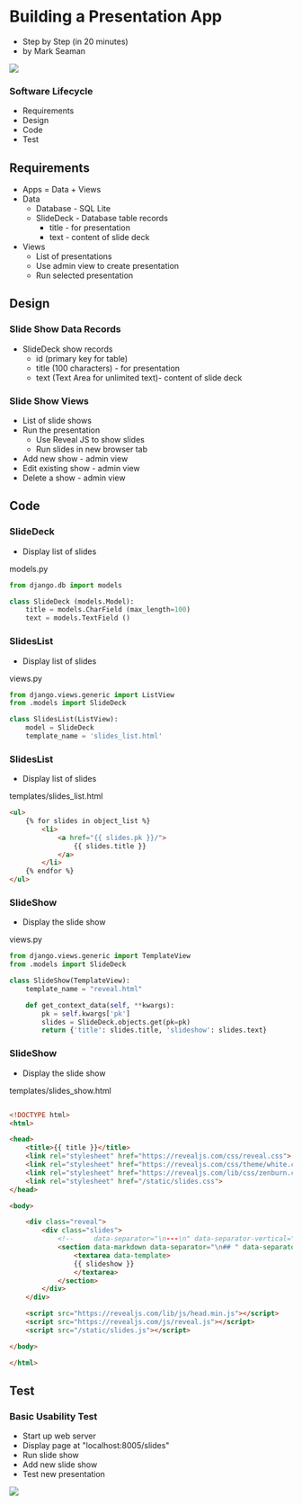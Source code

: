 # Building a Presentation App

* Step by Step (in 20 minutes)
* by Mark Seaman

![](/static/Bear.png)


### Software Lifecycle
* Requirements
* Design
* Code
* Test


## Requirements
* Apps = Data + Views
* Data
    * Database - SQL Lite
    * SlideDeck - Database table records
        * title - for presentation
        * text - content of slide deck
* Views
    * List of presentations
    * Use admin view to create presentation
    * Run selected presentation



## Design

### Slide Show Data Records
* SlideDeck show records 
    * id (primary key for table)
    * title (100 characters) - for presentation
    * text (Text Area for unlimited text)- content of slide deck
    

### Slide Show Views
* List of slide shows
* Run the presentation
    * Use Reveal JS to show slides
    * Run slides in new browser tab
* Add new show - admin view 
* Edit existing show - admin view 
* Delete a show - admin view 



## Code

### SlideDeck
* Display list of slides

models.py

```python
from django.db import models

class SlideDeck (models.Model):
    title = models.CharField (max_length=100)
    text = models.TextField ()
```


### SlidesList
* Display list of slides

views.py

```python
from django.views.generic import ListView
from .models import SlideDeck

class SlidesList(ListView):
    model = SlideDeck
    template_name = 'slides_list.html'
```


### SlidesList
* Display list of slides

templates/slides_list.html

```html
<ul>
    {% for slides in object_list %}
        <li>
            <a href="{{ slides.pk }}/">
                {{ slides.title }}
            </a>
        </li>
    {% endfor %}
</ul>
```


### SlideShow
* Display the slide show

views.py

```python
from django.views.generic import TemplateView
from .models import SlideDeck

class SlideShow(TemplateView):
    template_name = "reveal.html"

    def get_context_data(self, **kwargs):
        pk = self.kwargs['pk']
        slides = SlideDeck.objects.get(pk=pk)
        return {'title': slides.title, 'slideshow': slides.text}
```


### SlideShow
* Display the slide show

templates/slides_show.html

```html

<!DOCTYPE html>
<html>

<head>
    <title>{{ title }}</title>
    <link rel="stylesheet" href="https://revealjs.com/css/reveal.css">
    <link rel="stylesheet" href="https://revealjs.com/css/theme/white.css">
    <link rel="stylesheet" href="https://revealjs.com/lib/css/zenburn.css" />
    <link rel="stylesheet" href="/static/slides.css">
</head>

<body>

    <div class="reveal">
        <div class="slides">
            <!--     data-separator="\n---\n" data-separator-vertical="\n--\n"       -->
            <section data-markdown data-separator="\n## " data-separator-vertical="\n### ">
                <textarea data-template>
                {{ slideshow }}
                </textarea>
            </section>
        </div>
    </div>

    <script src="https://revealjs.com/lib/js/head.min.js"></script>
    <script src="https://revealjs.com/js/reveal.js"></script>
    <script src="/static/slides.js"></script>

</body>

</html>
```


## Test

### Basic Usability Test
* Start up web server
* Display page at "localhost:8005/slides"
* Run slide show 
* Add new slide show
* Test new presentation



![](/static/Bear.png)

